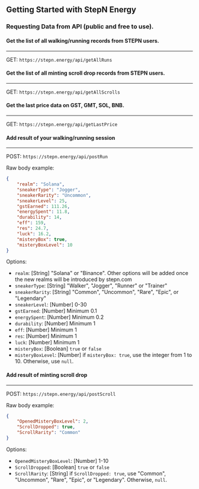 ## Getting Started with StepN Energy

### Requesting Data from API (public and free to use).

#### Get the list of all walking/running records from STEPN users.
------
GET: `https://stepn.energy/api/getAllRuns`

#### Get the list of all minting scroll drop records from STEPN users.
------
GET: `https://stepn.energy/api/getAllScrolls`

#### Get the last price data on GST, GMT, SOL, BNB.
------
GET: `https://stepn.energy/api/getLastPrice`

#### Add result of your walking/running session
------
POST: `https://stepn.energy/api/postRun`

Raw body example: 

```json
{
    "realm": "Solana",
    "sneakerType": "Jogger",
    "sneakerRarity": "Uncommon",
    "sneakerLevel": 25,
    "gstEarned": 111.26,
    "energySpent": 11.8,
    "durability": 14,
    "eff": 159,
    "res": 24.7,
    "luck": 16.2,
    "misteryBox": true,
    "misteryBoxLevel": 10
}
```
Options:

+ `realm`: [String] "Solana" or "Binance". Other options will be added once the new realms will be introduced by stepn.com
+ `sneakerType`: [String] "Walker", "Jogger", "Runner" or "Trainer"
+ `sneakerRarity`: [String] "Common", "Uncommon", "Rare", "Epic", or "Legendary"
+ `sneakerLevel`: [Number] 0-30
+ `gstEarned`: [Number] Minimum 0.1
+ `energySpent`: [Number] Minimum 0.2
+ `durability`: [Number] Minimum 1
+ `eff`: [Number] Minimum 1
+ `res`: [Number] Minimum 1
+ `luck`: [Number] Minimum 1
+ `misteryBox`: [Boolean] `true` or `false`
+ `misteryBoxLevel`: [Number] if `misteryBox: true`, use the integer from 1 to 10. Otherwise, use `null`.

#### Add result of minting scroll drop
------
POST: `https://stepn.energy/api/postScroll`

Raw body example: 

```json
{
    "OpenedMisteryBoxLevel": 2,
    "ScrollDropped": true,
    "ScrollRarity": "Common"
}
```
Options:

+ `OpenedMisteryBoxLevel`: [Number] 1-10
+ `ScrollDropped`: [Boolean] `true` or `false`
+ `ScrollRarity`: [String] if `ScrollDropped: true`, use "Common", "Uncommon", "Rare", "Epic", or "Legendary". Otherwise, `null`.


